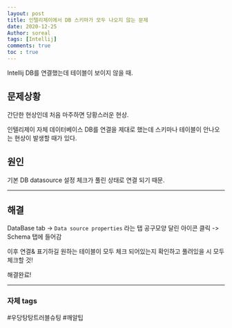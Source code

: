 ```yaml
---
layout: post
title: 인텔리제이에서 DB 스키마가 모두 나오지 않는 문제
date: 2020-12-25
Author: soreal
tags: [Intellij]
comments: true
toc : true
---
```


Intellij DB를 연결했는데 테이블이 보이지 않을 때.

## 문제상황

간단한 현상인데 처음 마주하면 당황스러운 현상.

인텔리제이 자체 데이터베이스 DB를 연결을 제대로 했는데 스키마나 테이블이 안나오는 현상이 발생할 때가 있다.



## 원인

기본 DB datasource 설정 체크가 풀린 상태로 연결 되기 때문.

***

## 해결

DataBase tab -> `Data source properties` 라는 탭 공구모양 달린 아이콘 클릭 -> Schema 탭에 들어감

이후 연결& 표기하길 원하는 테이블이 모두 체크 되어있는지 확인하고 풀려있을 시 모두 체크할 것!


해결완료!


***
### 자체 tags
#우당탕탕트러블슈팅 #깨알팁

